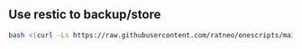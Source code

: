 ## Use restic to backup/store 

```bash
bash <(curl -Ls https://raw.githubusercontent.com/ratneo/onescripts/main/utils/restic/install.sh)
```
